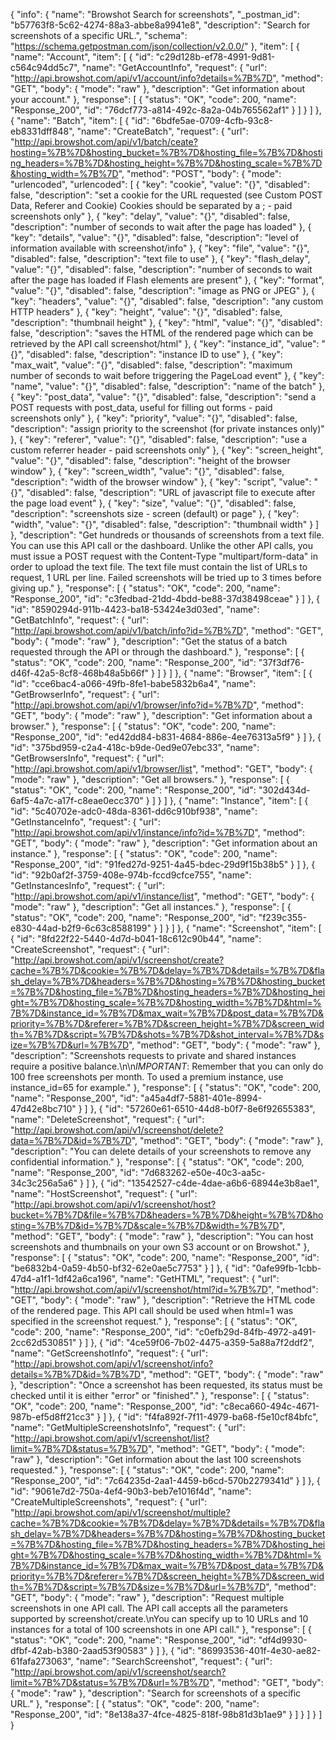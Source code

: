 {
  "info": {
    "name": "Browshot Search for screenshots",
    "_postman_id": "b57763f8-5c62-4274-88a3-abbe8a9941e8",
    "description": "Search for screenshots of a specific URL.",
    "schema": "https://schema.getpostman.com/json/collection/v2.0.0/"
  },
  "item": [
    {
      "name": "Account",
      "item": [
        {
          "id": "c29d128b-ef78-4991-9d81-c564c94dd5c7",
          "name": "GetAccountInfo",
          "request": {
            "url": "http://api.browshot.com/api/v1/account/info?details=%7B%7D",
            "method": "GET",
            "body": {
              "mode": "raw"
            },
            "description": "Get information about your account."
          },
          "response": [
            {
              "status": "OK",
              "code": 200,
              "name": "Response_200",
              "id": "76dcf773-a814-492c-8a2a-04b765562af1"
            }
          ]
        }
      ]
    },
    {
      "name": "Batch",
      "item": [
        {
          "id": "6bdfe5ae-0709-4cfb-93c8-eb8331dff848",
          "name": "CreateBatch",
          "request": {
            "url": "http://api.browshot.com/api/v1/batch/ceate?hosting=%7B%7D&hosting_bucket=%7B%7D&hosting_file=%7B%7D&hosting_headers=%7B%7D&hosting_height=%7B%7D&hosting_scale=%7B%7D&hosting_width=%7B%7D",
            "method": "POST",
            "body": {
              "mode": "urlencoded",
              "urlencoded": [
                {
                  "key": "cookie",
                  "value": "{}",
                  "disabled": false,
                  "description": "set a cookie for the URL requested (see Custom POST Data, Referer and Cookie) Cookies should be separated by a ; - paid screenshots only"
                },
                {
                  "key": "delay",
                  "value": "{}",
                  "disabled": false,
                  "description": "number of seconds to wait after the page has loaded"
                },
                {
                  "key": "details",
                  "value": "{}",
                  "disabled": false,
                  "description": "level of information available with screenshot/info"
                },
                {
                  "key": "file",
                  "value": "{}",
                  "disabled": false,
                  "description": "text file to use"
                },
                {
                  "key": "flash_delay",
                  "value": "{}",
                  "disabled": false,
                  "description": "number of seconds to wait after the page has loaded if Flash elements are present"
                },
                {
                  "key": "format",
                  "value": "{}",
                  "disabled": false,
                  "description": "image as PNG or JPEG"
                },
                {
                  "key": "headers",
                  "value": "{}",
                  "disabled": false,
                  "description": "any custom HTTP headers"
                },
                {
                  "key": "height",
                  "value": "{}",
                  "disabled": false,
                  "description": "thumbnail height"
                },
                {
                  "key": "html",
                  "value": "{}",
                  "disabled": false,
                  "description": "saves the HTML of the rendered page which can be retrieved by the API call screenshot/html"
                },
                {
                  "key": "instance_id",
                  "value": "{}",
                  "disabled": false,
                  "description": "instance ID to use"
                },
                {
                  "key": "max_wait",
                  "value": "{}",
                  "disabled": false,
                  "description": "maximum number of seconds to wait before triggering the PageLoad event"
                },
                {
                  "key": "name",
                  "value": "{}",
                  "disabled": false,
                  "description": "name of the batch"
                },
                {
                  "key": "post_data",
                  "value": "{}",
                  "disabled": false,
                  "description": "send a POST requests with post_data, useful for filling out forms - paid screenshots only"
                },
                {
                  "key": "priority",
                  "value": "{}",
                  "disabled": false,
                  "description": "assign priority to the screenshot (for private instances only)"
                },
                {
                  "key": "referer",
                  "value": "{}",
                  "disabled": false,
                  "description": "use a custom referrer header - paid screenshots only"
                },
                {
                  "key": "screen_height",
                  "value": "{}",
                  "disabled": false,
                  "description": "height of the browser window"
                },
                {
                  "key": "screen_width",
                  "value": "{}",
                  "disabled": false,
                  "description": "width of the browser window"
                },
                {
                  "key": "script",
                  "value": "{}",
                  "disabled": false,
                  "description": "URL of javascript file to execute after the page load event"
                },
                {
                  "key": "size",
                  "value": "{}",
                  "disabled": false,
                  "description": "screenshots size - screen (default) or page"
                },
                {
                  "key": "width",
                  "value": "{}",
                  "disabled": false,
                  "description": "thumbnail width"
                }
              ]
            },
            "description": "Get hundreds or thousands of screenshots from a text file. You can use this API call or the dashboard. Unlike the other API calls, you must issue a POST request with the Content-Type \"multipart/form-data\" in order to upload the text file. The text file must contain the list of URLs to request, 1 URL per line. Failed screenshots will be tried up to 3 times before giving up."
          },
          "response": [
            {
              "status": "OK",
              "code": 200,
              "name": "Response_200",
              "id": "c3fedbad-21dd-4bdd-be88-37d38498ceae"
            }
          ]
        },
        {
          "id": "8590294d-911b-4423-ba18-53424e3d03ed",
          "name": "GetBatchInfo",
          "request": {
            "url": "http://api.browshot.com/api/v1/batch/info?id=%7B%7D",
            "method": "GET",
            "body": {
              "mode": "raw"
            },
            "description": "Get the status of a batch requested through the API or through the dashboard."
          },
          "response": [
            {
              "status": "OK",
              "code": 200,
              "name": "Response_200",
              "id": "37f3df76-d46f-42a5-8cf8-468b48a5b66f"
            }
          ]
        }
      ]
    },
    {
      "name": "Browser",
      "item": [
        {
          "id": "cce6bac4-a066-49fb-8fe1-babe5832b6a4",
          "name": "GetBrowserInfo",
          "request": {
            "url": "http://api.browshot.com/api/v1/browser/info?id=%7B%7D",
            "method": "GET",
            "body": {
              "mode": "raw"
            },
            "description": "Get information about a browser."
          },
          "response": [
            {
              "status": "OK",
              "code": 200,
              "name": "Response_200",
              "id": "ed42dd84-b831-4684-886e-4ee76313a5f9"
            }
          ]
        },
        {
          "id": "375bd959-c2a4-418c-b9de-0ed9e07ebc33",
          "name": "GetBrowsersInfo",
          "request": {
            "url": "http://api.browshot.com/api/v1/browser/list",
            "method": "GET",
            "body": {
              "mode": "raw"
            },
            "description": "Get all browsers."
          },
          "response": [
            {
              "status": "OK",
              "code": 200,
              "name": "Response_200",
              "id": "302d434d-6af5-4a7c-a17f-c8eae0ecc370"
            }
          ]
        }
      ]
    },
    {
      "name": "Instance",
      "item": [
        {
          "id": "5c40702e-adc0-48da-8361-dd6c910bf938",
          "name": "GetInstanceInfo",
          "request": {
            "url": "http://api.browshot.com/api/v1/instance/info?id=%7B%7D",
            "method": "GET",
            "body": {
              "mode": "raw"
            },
            "description": "Get information about an instance."
          },
          "response": [
            {
              "status": "OK",
              "code": 200,
              "name": "Response_200",
              "id": "91fed27d-9251-4a45-bdec-29d9f15b38b5"
            }
          ]
        },
        {
          "id": "92b0af2f-3759-408e-974b-fccd9cfce755",
          "name": "GetInstancesInfo",
          "request": {
            "url": "http://api.browshot.com/api/v1/instance/list",
            "method": "GET",
            "body": {
              "mode": "raw"
            },
            "description": "Get all instances."
          },
          "response": [
            {
              "status": "OK",
              "code": 200,
              "name": "Response_200",
              "id": "f239c355-e830-44ad-b2f9-6c63c8588199"
            }
          ]
        }
      ]
    },
    {
      "name": "Screenshot",
      "item": [
        {
          "id": "8fd22f22-5440-4d7d-b041-18c612c90b44",
          "name": "CreateScreenshot",
          "request": {
            "url": "http://api.browshot.com/api/v1/screenshot/create?cache=%7B%7D&cookie=%7B%7D&delay=%7B%7D&details=%7B%7D&flash_delay=%7B%7D&headers=%7B%7D&hosting=%7B%7D&hosting_bucket=%7B%7D&hosting_file=%7B%7D&hosting_headers=%7B%7D&hosting_height=%7B%7D&hosting_scale=%7B%7D&hosting_width=%7B%7D&html=%7B%7D&instance_id=%7B%7D&max_wait=%7B%7D&post_data=%7B%7D&priority=%7B%7D&referer=%7B%7D&screen_height=%7B%7D&screen_width=%7B%7D&script=%7B%7D&shots=%7B%7D&shot_interval=%7B%7D&size=%7B%7D&url=%7B%7D",
            "method": "GET",
            "body": {
              "mode": "raw"
            },
            "description": "Screenshots requests to private and shared instances require a positive balance.\n\n*IMPORTANT*: Remember that you can only do 100 free screenshots per month. To used a premium instance, use instance_id=65 for example."
          },
          "response": [
            {
              "status": "OK",
              "code": 200,
              "name": "Response_200",
              "id": "a45a4df7-5881-401e-8994-47d42e8bc710"
            }
          ]
        },
        {
          "id": "57260e61-6510-44d8-b0f7-8e6f92655383",
          "name": "DeleteScreenshot",
          "request": {
            "url": "http://api.browshot.com/api/v1/screenshot/delete?data=%7B%7D&id=%7B%7D",
            "method": "GET",
            "body": {
              "mode": "raw"
            },
            "description": "You can delete details of your screenshots to remove any confidential information."
          },
          "response": [
            {
              "status": "OK",
              "code": 200,
              "name": "Response_200",
              "id": "7d683262-e50e-40c3-aa5c-34c3c256a5a6"
            }
          ]
        },
        {
          "id": "13542527-c4de-4dae-a6b6-68944e3b8ae1",
          "name": "HostScreenshot",
          "request": {
            "url": "http://api.browshot.com/api/v1/screenshot/host?bucket=%7B%7D&file=%7B%7D&headers=%7B%7D&height=%7B%7D&hosting=%7B%7D&id=%7B%7D&scale=%7B%7D&width=%7B%7D",
            "method": "GET",
            "body": {
              "mode": "raw"
            },
            "description": "You can host screenshots and thumbnails on your own S3 account or on Browshot."
          },
          "response": [
            {
              "status": "OK",
              "code": 200,
              "name": "Response_200",
              "id": "be6832b4-0a59-4b50-bf32-62e0ae5c7753"
            }
          ]
        },
        {
          "id": "0afe99fb-1cbb-47d4-a1f1-1df42a6ca196",
          "name": "GetHTML",
          "request": {
            "url": "http://api.browshot.com/api/v1/screenshot/html?id=%7B%7D",
            "method": "GET",
            "body": {
              "mode": "raw"
            },
            "description": "Retrieve the HTML code of the rendered page. This API call should be used when html=1 was specified in the screenshot request."
          },
          "response": [
            {
              "status": "OK",
              "code": 200,
              "name": "Response_200",
              "id": "c0efb29d-84fb-4972-a491-2cc62d530851"
            }
          ]
        },
        {
          "id": "4ce59f06-7b02-4475-a359-5a88a7f2ddf2",
          "name": "GetScreenshotInfo",
          "request": {
            "url": "http://api.browshot.com/api/v1/screenshot/info?details=%7B%7D&id=%7B%7D",
            "method": "GET",
            "body": {
              "mode": "raw"
            },
            "description": "Once a screenshot has been requested, its status must be checked until it is either \"error\" or \"finished\"."
          },
          "response": [
            {
              "status": "OK",
              "code": 200,
              "name": "Response_200",
              "id": "c8eca660-494c-4671-987b-ef5d8ff21cc3"
            }
          ]
        },
        {
          "id": "f4fa892f-7f11-4979-ba68-f5e10cf84bfc",
          "name": "GetMultipleScreenshotsInfo",
          "request": {
            "url": "http://api.browshot.com/api/v1/screenshot/list?limit=%7B%7D&status=%7B%7D",
            "method": "GET",
            "body": {
              "mode": "raw"
            },
            "description": "Get information about the last 100 screenshots requested."
          },
          "response": [
            {
              "status": "OK",
              "code": 200,
              "name": "Response_200",
              "id": "7c64235d-2aa1-4459-b6cd-570b2279341d"
            }
          ]
        },
        {
          "id": "9061e7d2-750a-4ef4-90b3-beb7e1016f4d",
          "name": "CreateMultipleScreenshots",
          "request": {
            "url": "http://api.browshot.com/api/v1/screenshot/multiple?cache=%7B%7D&cookie=%7B%7D&delay=%7B%7D&details=%7B%7D&flash_delay=%7B%7D&headers=%7B%7D&hosting=%7B%7D&hosting_bucket=%7B%7D&hosting_file=%7B%7D&hosting_headers=%7B%7D&hosting_height=%7B%7D&hosting_scale=%7B%7D&hosting_width=%7B%7D&html=%7B%7D&instance_id=%7B%7D&max_wait=%7B%7D&post_data=%7B%7D&priority=%7B%7D&referer=%7B%7D&screen_height=%7B%7D&screen_width=%7B%7D&script=%7B%7D&size=%7B%7D&url=%7B%7D",
            "method": "GET",
            "body": {
              "mode": "raw"
            },
            "description": "Request multiple screenshots in one API call. The API call accepts all the parameters supported by screenshot/create.\nYou can specify up to 10 URLs and 10 instances for a total of 100 screenshots in one API call."
          },
          "response": [
            {
              "status": "OK",
              "code": 200,
              "name": "Response_200",
              "id": "df4d9930-dfbf-42ab-b380-2aad53f90583"
            }
          ]
        },
        {
          "id": "86993536-401f-4e30-ae82-61fafa273063",
          "name": "SearchScreenshot",
          "request": {
            "url": "http://api.browshot.com/api/v1/screenshot/search?limit=%7B%7D&status=%7B%7D&url=%7B%7D",
            "method": "GET",
            "body": {
              "mode": "raw"
            },
            "description": "Search for screenshots of a specific URL."
          },
          "response": [
            {
              "status": "OK",
              "code": 200,
              "name": "Response_200",
              "id": "8e138a37-4fce-4825-818f-98b81d3b1ae9"
            }
          ]
        }
      ]
    }
  ]
}